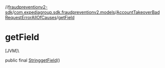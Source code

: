 //[fraudpreventionv2-sdk](../../../index.md)/[com.expediagroup.sdk.fraudpreventionv2.models](../index.md)/[AccountTakeoverBadRequestErrorAllOfCauses](index.md)/[getField](get-field.md)

# getField

[JVM]\

public final [String](https://docs.oracle.com/javase/8/docs/api/java/lang/String.html)[getField](get-field.md)()
